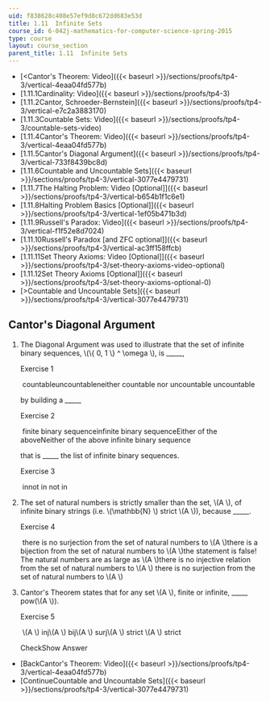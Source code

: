 ```yaml
---
uid: f838628c408e57ef9d8c672dd683e53d
title: 1.11  Infinite Sets
course_id: 6-042j-mathematics-for-computer-science-spring-2015
type: course
layout: course_section
parent_title: 1.11  Infinite Sets
---
```


*   [<Cantor's Theorem: Video]({{< baseurl >}}/sections/proofs/tp4-3/vertical-4eaa04fd577b)
*   [1.11.1Cardinality: Video]({{< baseurl >}}/sections/proofs/tp4-3)
*   [1.11.2Cantor, Schroeder-Bernstein]({{< baseurl >}}/sections/proofs/tp4-3/vertical-e7c2a3883170)
*   [1.11.3Countable Sets: Video]({{< baseurl >}}/sections/proofs/tp4-3/countable-sets-video)
*   [1.11.4Cantor's Theorem: Video]({{< baseurl >}}/sections/proofs/tp4-3/vertical-4eaa04fd577b)
*   [1.11.5Cantor's Diagonal Argument]({{< baseurl >}}/sections/proofs/tp4-3/vertical-733f8439bc8d)
*   [1.11.6Countable and Uncountable Sets]({{< baseurl >}}/sections/proofs/tp4-3/vertical-3077e4479731)
*   [1.11.7The Halting Problem: Video \[Optional\]]({{< baseurl >}}/sections/proofs/tp4-3/vertical-b654b1f1c6e1)
*   [1.11.8Halting Problem Basics \[Optional\]]({{< baseurl >}}/sections/proofs/tp4-3/vertical-1ef05b471b3d)
*   [1.11.9Russell's Paradox: Video]({{< baseurl >}}/sections/proofs/tp4-3/vertical-f1f52e8d7024)
*   [1.11.10Russell's Paradox \[and ZFC optional\]]({{< baseurl >}}/sections/proofs/tp4-3/vertical-ac3ff158ffcb)
*   [1.11.11Set Theory Axioms: Video \[Optional\]]({{< baseurl >}}/sections/proofs/tp4-3/set-theory-axioms-video-optional)
*   [1.11.12Set Theory Axioms \[Optional\]]({{< baseurl >}}/sections/proofs/tp4-3/set-theory-axioms-optional-0)
*   [\>Countable and Uncountable Sets]({{< baseurl >}}/sections/proofs/tp4-3/vertical-3077e4479731)

Cantor's Diagonal Argument
--------------------------

  

1.  The Diagonal Argument was used to illustrate that the set of infinite binary sequences, \\(\\{ 0, 1 \\} ^ \\omega \\), is \_\_\_\_\_,
    
    Exercise 1
    
    &nbsp;countableuncountableneither countable nor uncountable uncountable&nbsp;
    
    by building a \_\_\_\_\_
    
    Exercise 2
    
    &nbsp;finite binary sequenceinfinite binary sequenceEither of the aboveNeither of the above infinite binary sequence&nbsp;
    
    that is \_\_\_\_\_ the list of infinite binary sequences.
    
    Exercise 3
    
    &nbsp;innot in not in&nbsp;
    
2.  The set of natural numbers is strictly smaller than the set, \\(A \\), of infinite binary strings (i.e. \\(\\mathbb{N} \\) strict \\(A \\)), because \_\_\_\_\_.
    
    Exercise 4
    
    &nbsp;there is no surjection from the set of natural numbers to \\(A \\)there is a bijection from the set of natural numbers to \\(A \\)the statement is false! The natural numbers are as large as \\(A \\)there is no injective relation from the set of natural numbers to \\(A \\) there is no surjection from the set of natural numbers to \\(A \\)&nbsp;
    
3.  Cantor's Theorem states that for any set \\(A \\), finite or infinite, \_\_\_\_\_ pow(\\(A \\)).
    
    Exercise 5
    
    &nbsp;\\(A \\) inj\\(A \\) bij\\(A \\) surj\\(A \\) strict \\(A \\) strict&nbsp;
    
    CheckShow Answer
    

*   [BackCantor's Theorem: Video]({{< baseurl >}}/sections/proofs/tp4-3/vertical-4eaa04fd577b)
*   [ContinueCountable and Uncountable Sets]({{< baseurl >}}/sections/proofs/tp4-3/vertical-3077e4479731)